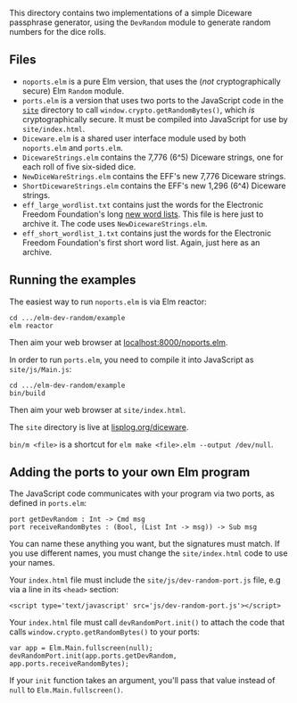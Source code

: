 This directory contains two implementations of a simple Diceware passphrase generator, using the `DevRandom` module to generate random numbers for the dice rolls.

## Files

* `noports.elm` is a pure Elm version, that uses the (_not_ cryptographically secure) Elm `Random` module.
* `ports.elm` is a version that uses two ports to the JavaScript code in the [`site`](site/) directory to call `window.crypto.getRandomBytes()`, which _is_ cryptographically secure. It must be compiled into JavaScript for use by `site/index.html`.
* `Diceware.elm` is a shared user interface module used by both `noports.elm` and `ports.elm`.
* `DicewareStrings.elm` contains the 7,776 (6^5) Diceware strings, one for each roll of five six-sided dice.
* `NewDiceWareStrings.elm` contains the EFF's new 7,776 Diceware strings.
* `ShortDicewareStrings.elm` contains the EFF's new 1,296 (6^4) Diceware strings.
* `eff_large_wordlist.txt` contains just the words for the Electronic Freedom Foundation's long [new word lists](https://www.eff.org/deeplinks/2016/07/new-wordlists-random-passphrases). This file is here just to archive it. The code uses `NewDicewareStrings.elm`.
* `eff_short_wordlist_1.txt` contains just the words for the Electronic Freedom Foundation's first short word list. Again, just here as an archive.

## Running the examples

The easiest way to run `noports.elm` is via Elm reactor:

    cd .../elm-dev-random/example
    elm reactor

Then aim your web browser at [localhost:8000/noports.elm](http://localhost:8000/noports.elm).

In order to run `ports.elm`, you need to compile it into JavaScript as `site/js/Main.js`:

    cd .../elm-dev-random/example
    bin/build

Then aim your web browser at `site/index.html`.

The `site` directory is live at [lisplog.org/diceware](https://lisplog.org/diceware/).

`bin/m <file>` is a shortcut for `elm make <file>.elm --output /dev/null`.

## Adding the ports to your own Elm program

The JavaScript code communicates with your program via two ports, as defined in `ports.elm`:

    port getDevRandom : Int -> Cmd msg
    port receiveRandomBytes : (Bool, (List Int -> msg)) -> Sub msg

You can name these anything you want, but the signatures must match. If you use different names, you must change the `site/index.html` code to use your names.

Your `index.html` file must include the `site/js/dev-random-port.js` file, e.g via a line in its `< head>` section:

    < script type='text/javascript' src='js/dev-random-port.js'></ script>

Your `index.html` file must call `devRandomPort.init()` to attach the code that calls `window.crypto.getRandomBytes()` to your ports:

    var app = Elm.Main.fullscreen(null);
    devRandomPort.init(app.ports.getDevRandom, app.ports.receiveRandomBytes);

If your `init` function takes an argument, you'll pass that value instead of `null` to `Elm.Main.fullscreen()`.
